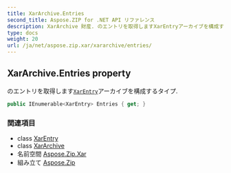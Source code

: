 ```yaml
---
title: XarArchive.Entries
second_title: Aspose.ZIP for .NET API リファレンス
description: XarArchive 財産. のエントリを取得しますXarEntryアーカイブを構成するタイプ.
type: docs
weight: 20
url: /ja/net/aspose.zip.xar/xararchive/entries/
---
```

## XarArchive.Entries property

のエントリを取得します[`XarEntry`](../../xarentry/)アーカイブを構成するタイプ.

```csharp
public IEnumerable<XarEntry> Entries { get; }
```

### 関連項目

* class [XarEntry](../../xarentry/)
* class [XarArchive](../)
* 名前空間 [Aspose.Zip.Xar](../../xararchive/)
* 組み立て [Aspose.Zip](../../../)


